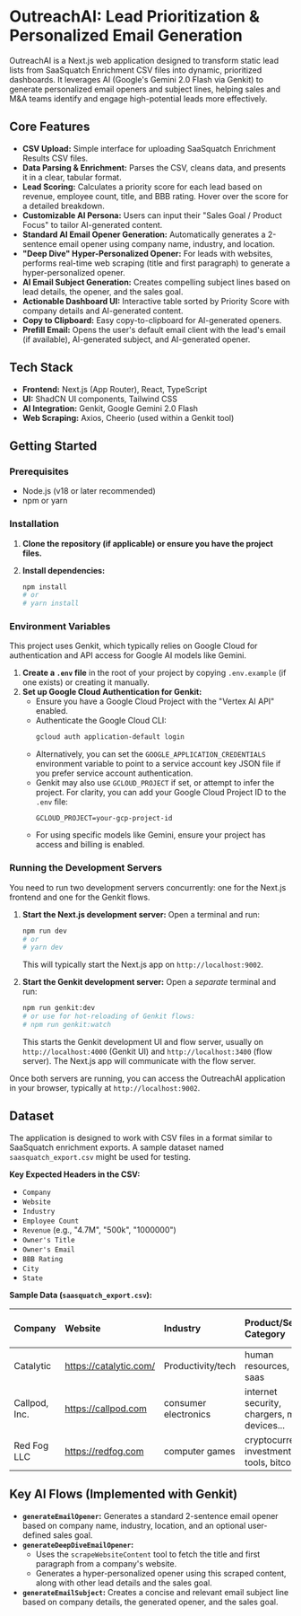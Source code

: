 
# OutreachAI: Lead Prioritization & Personalized Email Generation

OutreachAI is a Next.js web application designed to transform static lead lists from SaaSquatch Enrichment CSV files into dynamic, prioritized dashboards. It leverages AI (Google's Gemini 2.0 Flash via Genkit) to generate personalized email openers and subject lines, helping sales and M&A teams identify and engage high-potential leads more effectively.

## Core Features

-   **CSV Upload:** Simple interface for uploading SaaSquatch Enrichment Results CSV files.
-   **Data Parsing & Enrichment:** Parses the CSV, cleans data, and presents it in a clear, tabular format.
-   **Lead Scoring:** Calculates a priority score for each lead based on revenue, employee count, title, and BBB rating. Hover over the score for a detailed breakdown.
-   **Customizable AI Persona:** Users can input their "Sales Goal / Product Focus" to tailor AI-generated content.
-   **Standard AI Email Opener Generation:** Automatically generates a 2-sentence email opener using company name, industry, and location.
-   **"Deep Dive" Hyper-Personalized Opener:** For leads with websites, performs real-time web scraping (title and first paragraph) to generate a hyper-personalized opener.
-   **AI Email Subject Generation:** Creates compelling subject lines based on lead details, the opener, and the sales goal.
-   **Actionable Dashboard UI:** Interactive table sorted by Priority Score with company details and AI-generated content.
-   **Copy to Clipboard:** Easy copy-to-clipboard for AI-generated openers.
-   **Prefill Email:** Opens the user's default email client with the lead's email (if available), AI-generated subject, and AI-generated opener.

## Tech Stack

-   **Frontend:** Next.js (App Router), React, TypeScript
-   **UI:** ShadCN UI components, Tailwind CSS
-   **AI Integration:** Genkit, Google Gemini 2.0 Flash
-   **Web Scraping:** Axios, Cheerio (used within a Genkit tool)

## Getting Started

### Prerequisites

-   Node.js (v18 or later recommended)
-   npm or yarn

### Installation

1.  **Clone the repository (if applicable) or ensure you have the project files.**

2.  **Install dependencies:**
    ```bash
    npm install
    # or
    # yarn install
    ```

### Environment Variables

This project uses Genkit, which typically relies on Google Cloud for authentication and API access for Google AI models like Gemini.

1.  **Create a `.env` file** in the root of your project by copying `.env.example` (if one exists) or creating it manually.
2.  **Set up Google Cloud Authentication for Genkit:**
    *   Ensure you have a Google Cloud Project with the "Vertex AI API" enabled.
    *   Authenticate the Google Cloud CLI:
        ```bash
        gcloud auth application-default login
        ```
    *   Alternatively, you can set the `GOOGLE_APPLICATION_CREDENTIALS` environment variable to point to a service account key JSON file if you prefer service account authentication.
    *   Genkit may also use `GCLOUD_PROJECT` if set, or attempt to infer the project. For clarity, you can add your Google Cloud Project ID to the `.env` file:
        ```
        GCLOUD_PROJECT=your-gcp-project-id
        ```
    *   For using specific models like Gemini, ensure your project has access and billing is enabled.

### Running the Development Servers

You need to run two development servers concurrently: one for the Next.js frontend and one for the Genkit flows.

1.  **Start the Next.js development server:**
    Open a terminal and run:
    ```bash
    npm run dev
    # or
    # yarn dev
    ```
    This will typically start the Next.js app on `http://localhost:9002`.

2.  **Start the Genkit development server:**
    Open a *separate* terminal and run:
    ```bash
    npm run genkit:dev
    # or use for hot-reloading of Genkit flows:
    # npm run genkit:watch
    ```
    This starts the Genkit development UI and flow server, usually on `http://localhost:4000` (Genkit UI) and `http://localhost:3400` (flow server). The Next.js app will communicate with the flow server.

Once both servers are running, you can access the OutreachAI application in your browser, typically at `http://localhost:9002`.

## Dataset

The application is designed to work with CSV files in a format similar to SaaSquatch enrichment exports. A sample dataset named `saasquatch_export.csv` might be used for testing.

**Key Expected Headers in the CSV:**

-   `Company`
-   `Website`
-   `Industry`
-   `Employee Count`
-   `Revenue` (e.g., "4.7M", "500k", "1000000")
-   `Owner's Title`
-   `Owner's Email`
-   `BBB Rating`
-   `City`
-   `State`

**Sample Data (`saasquatch_export.csv`):**

| Company       | Website              | Industry             | Product/Service Category                  | Business Type | Employee Count | Revenue | Year Founded | BBB Rating | City    | Owner's First Name | Owner's Email   |
| :------------ | :------------------- | :------------------- | :---------------------------------------- | :------------ | :------------- | :------ | :----------- | :--------- | :------ | :----------------- | :-------------- |
| Catalytic     | https://catalytic.com/ | Productivity/tech    | human resources, hr, saas                 | B2B           | 14             | 450.8k  | 2009         | A+         | IL      | Scott              | scott@page...   |
| Callpod, Inc. | https://callpod.com  | consumer electronics | internet security, chargers, mobile devices... | B2C           | 4              | 4.7M    | 2004         | A+         | IL      | Lourans            | l@callpod.com   |
| Red Fog LLC   | https://redfog.com   | computer games       | cryptocurrency, investment tools, bitcoin... | B2C           | 10             | NaN     | 2018         | NaN        | IL      | Max                | mark@redcloud.com |


## Key AI Flows (Implemented with Genkit)

-   **`generateEmailOpener`:** Generates a standard 2-sentence email opener based on company name, industry, location, and an optional user-defined sales goal.
-   **`generateDeepDiveEmailOpener`:**
    -   Uses the `scrapeWebsiteContent` tool to fetch the title and first paragraph from a company's website.
    -   Generates a hyper-personalized opener using this scraped content, along with other lead details and the sales goal.
-   **`generateEmailSubject`:** Creates a concise and relevant email subject line based on company details, the generated opener, and the sales goal.


